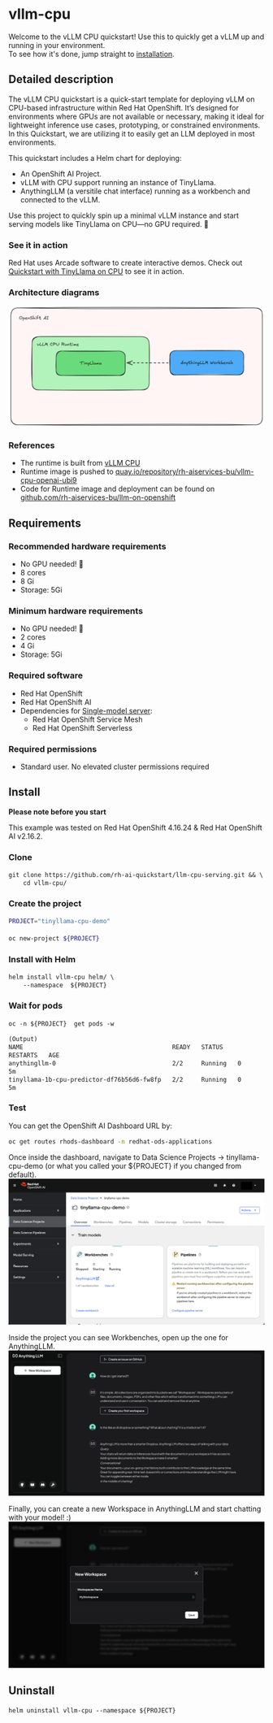 # vllm-cpu

Welcome to the vLLM CPU quickstart!
Use this to quickly get a vLLM up and running in your environment.  
To see how it's done, jump straight to [installation](#install).

## Detailed description 

The vLLM CPU quickstart is a quick-start template for deploying vLLM on CPU-based infrastructure within Red Hat OpenShift. It’s designed for environments where GPUs are not available or necessary, making it ideal for lightweight inference use cases, prototyping, or constrained environments.  
In this Quickstart, we are utilizing it to easily get an LLM deployed in most environments.

This quickstart includes a Helm chart for deploying:

- An OpenShift AI Project.
- vLLM with CPU support running an instance of TinyLlama.
- AnythingLLM (a versitile chat interface) running as a workbench and connected to the vLLM.

Use this project to quickly spin up a minimal vLLM instance and start serving models like TinyLlama on CPU—no GPU required. 🚀

### See it in action

Red Hat uses Arcade software to create interactive demos. Check out 
[Quickstart with TinyLlama on CPU](https://interact.redhat.com/share/zsT3j9cgPt9yyPchb7EJ)
 to see it in action.


### Architecture diagrams

![architecture.png](images/architecture.png)

### References 

- The runtime is built from [vLLM CPU](https://docs.vllm.ai/en/latest/getting_started/installation/cpu.html)
- Runtime image is pushed to [quay.io/repository/rh-aiservices-bu/vllm-cpu-openai-ubi9](https://quay.io/repository/rh-aiservices-bu/vllm-cpu-openai-ubi9)
- Code for Runtime image and deployment can be found on [github.com/rh-aiservices-bu/llm-on-openshift](https://github.com/rh-aiservices-bu/llm-on-openshift/tree/main/serving-runtimes/vllm_runtime)

## Requirements 

### Recommended hardware requirements 

- No GPU needed! 🤖
- 8 cores 
- 8 Gi 
- Storage: 5Gi 

### Minimum hardware requirements 

- No GPU needed! 🤖
- 2 cores 
- 4 Gi 
- Storage: 5Gi 

### Required software  

- Red Hat OpenShift 
- Red Hat OpenShift AI 
- Dependencies for [Single-model server](https://docs.redhat.com/en/documentation/red_hat_openshift_ai_self-managed/2.16/html/installing_and_uninstalling_openshift_ai_self-managed/installing-the-single-model-serving-platform_component-install#configuring-automated-installation-of-kserve_component-install):
    - Red Hat OpenShift Service Mesh
    - Red Hat OpenShift Serverless

### Required permissions

- Standard user. No elevated cluster permissions required 

## Install

**Please note before you start**

This example was tested on Red Hat OpenShift 4.16.24 & Red Hat OpenShift AI v2.16.2.  

### Clone

```
git clone https://github.com/rh-ai-quickstart/llm-cpu-serving.git && \
    cd vllm-cpu/  
```



### Create the project

```bash
PROJECT="tinyllama-cpu-demo"

oc new-project ${PROJECT}
``` 

### Install with Helm

```
helm install vllm-cpu helm/ \
    --namespace  ${PROJECT} 
```

### Wait for pods

```
oc -n ${PROJECT}  get pods -w
```

```
(Output)
NAME                                         READY   STATUS    RESTARTS   AGE
anythingllm-0                                2/2     Running   0          5m
tinyllama-1b-cpu-predictor-df76b56d6-fw8fp   2/2     Running   0          5m
```

### Test

You can get the OpenShift AI Dashboard URL by:
```bash
oc get routes rhods-dashboard -n redhat-ods-applications
```

Once inside the dashboard, navigate to Data Science Projects -> tinyllama-cpu-demo (or what you called your ${PROJECT} if you changed from default).
![OpenShift AI Projects](images/rhoai-1.png)

Inside the project you can see Workbenches, open up the one for AnythingLLM.
![OpenShift AI Projects](images/rhoai-2.png)

Finally, you can create a new Workspace in AnythingLLM and start chatting with your model! :)
![AnythingLLM](images/anythingllm-1.png)



## Uninstall
```
helm uninstall vllm-cpu --namespace ${PROJECT} 
```
